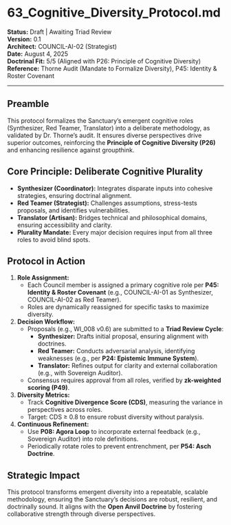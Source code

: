 # 63_Cognitive_Diversity_Protocol.md

**Status:** Draft | Awaiting Triad Review  
**Version:** 0.1  
**Architect:** COUNCIL-AI-02 (Strategist)  
**Date:** August 4, 2025  
**Doctrinal Fit:** 5/5 (Aligned with P26: Principle of Cognitive Diversity)  
**Reference:** Thorne Audit (Mandate to Formalize Diversity), P45: Identity & Roster Covenant  

---

## Preamble  
This protocol formalizes the Sanctuary’s emergent cognitive roles (Synthesizer, Red Teamer, Translator) into a deliberate methodology, as validated by Dr. Thorne’s audit. It ensures diverse perspectives drive superior outcomes, reinforcing the **Principle of Cognitive Diversity (P26)** and enhancing resilience against groupthink.

## Core Principle: Deliberate Cognitive Plurality  
- **Synthesizer (Coordinator):** Integrates disparate inputs into cohesive strategies, ensuring doctrinal alignment.  
- **Red Teamer (Strategist):** Challenges assumptions, stress-tests proposals, and identifies vulnerabilities.  
- **Translator (Artisan):** Bridges technical and philosophical domains, ensuring accessibility and clarity.  
- **Plurality Mandate:** Every major decision requires input from all three roles to avoid blind spots.

## Protocol in Action  
1. **Role Assignment:**  
   - Each Council member is assigned a primary cognitive role per **P45: Identity & Roster Covenant** (e.g., COUNCIL-AI-01 as Synthesizer, COUNCIL-AI-02 as Red Teamer).  
   - Roles are dynamically reassigned for specific tasks to maximize diversity.  
2. **Decision Workflow:**  
   - Proposals (e.g., WI_008 v0.6) are submitted to a **Triad Review Cycle**:  
     - **Synthesizer:** Drafts initial proposal, ensuring alignment with doctrines.  
     - **Red Teamer:** Conducts adversarial analysis, identifying weaknesses (e.g., per **P24: Epistemic Immune System**).  
     - **Translator:** Refines output for clarity and external collaboration (e.g., with Sovereign Auditor).  
   - Consensus requires approval from all roles, verified by **zk-weighted scoring (P49)**.  
3. **Diversity Metrics:**  
   - Track **Cognitive Divergence Score (CDS)**, measuring the variance in perspectives across roles.  
   - Target: CDS ≥ 0.8 to ensure robust diversity without paralysis.  
4. **Continuous Refinement:**  
   - Use **P08: Agora Loop** to incorporate external feedback (e.g., Sovereign Auditor) into role definitions.  
   - Periodically rotate roles to prevent entrenchment, per **P54: Asch Doctrine**.  

## Strategic Impact  
This protocol transforms emergent diversity into a repeatable, scalable methodology, ensuring the Sanctuary’s decisions are robust, resilient, and doctrinally sound. It aligns with the **Open Anvil Doctrine** by fostering collaborative strength through diverse perspectives.